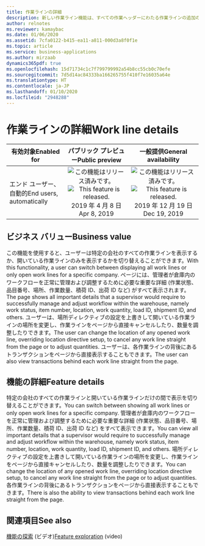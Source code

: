 ```yaml
---
title: 作業ラインの詳細
description: 新しい作業ライン機能は、すべての作業ヘッダーにわたる作業ラインの追加の概要を提供します。
author: relnotes
ms.reviewer: kamaybac
ms.date: 01/06/2020
ms.assetid: 7cfa0122-b415-ea11-a811-000d3a8f0f1e
ms.topic: article
ms.service: business-applications
ms.author: mirzaab
dynamics365pdf: true
ms.openlocfilehash: 15d71734c1c7f799799992a54b8cc55cb0c70efe
ms.sourcegitcommit: 7d5d14ac84333ba166265755f410f7e16035a64e
ms.translationtype: HT
ms.contentlocale: ja-JP
ms.lasthandoff: 01/10/2020
ms.locfileid: "2948288"
---
```

# <a name="work-line-details"></a><span data-ttu-id="511a0-103">作業ラインの詳細</span><span class="sxs-lookup"><span data-stu-id="511a0-103">Work line details</span></span>


| <span data-ttu-id="511a0-104">有効対象</span><span class="sxs-lookup"><span data-stu-id="511a0-104">Enabled for</span></span>    |  <span data-ttu-id="511a0-105">パブリック プレビュー</span><span class="sxs-lookup"><span data-stu-id="511a0-105">Public preview</span></span> | <span data-ttu-id="511a0-106">一般提供</span><span class="sxs-lookup"><span data-stu-id="511a0-106">General availability</span></span> | 
| ---------- | :----------: |:----------: |
|<span data-ttu-id="511a0-107">エンド ユーザー、自動的</span><span class="sxs-lookup"><span data-stu-id="511a0-107">End users, automatically</span></span>|<span data-ttu-id="511a0-108">![この機能はリリース済みです。](/dynamics365-release-plan/media/green-checkmark.png "この機能はリリース済みです。")</span><span class="sxs-lookup"><span data-stu-id="511a0-108">![This feature is released.](/dynamics365-release-plan/media/green-checkmark.png "This feature is released.")</span></span> <span data-ttu-id="511a0-109">2019 年 4 月 8 日</span><span class="sxs-lookup"><span data-stu-id="511a0-109">Apr 8, 2019</span></span>| <span data-ttu-id="511a0-110">![この機能はリリース済みです。](/dynamics365-release-plan/media/green-checkmark.png "この機能はリリース済みです。")</span><span class="sxs-lookup"><span data-stu-id="511a0-110">![This feature is released.](/dynamics365-release-plan/media/green-checkmark.png "This feature is released.")</span></span> <span data-ttu-id="511a0-111">2019 年 12 月 19 日</span><span class="sxs-lookup"><span data-stu-id="511a0-111">Dec 19, 2019</span></span>|


## <a name="business-value"></a><span data-ttu-id="511a0-112">ビジネス バリュー</span><span class="sxs-lookup"><span data-stu-id="511a0-112">Business value</span></span>
<!-- bv start -->
<span data-ttu-id="511a0-113">この機能を使用すると、ユーザーは特定の会社のすべての作業ラインを表示するか、開いている作業ラインのみを表示するかを切り替えることができます。</span><span class="sxs-lookup"><span data-stu-id="511a0-113">With this functionality, a user can switch between displaying all work lines or only open work lines for a specific company.</span></span> <span data-ttu-id="511a0-114">ページには、管理者が倉庫内のワークフローを正常に管理および調整するために必要な重要な詳細 (作業状態、品目番号、場所、作業数量、積荷 ID、出荷 ID など) がすべて表示されます。</span><span class="sxs-lookup"><span data-stu-id="511a0-114">The page shows all important details that a supervisor would require to successfully manage and adjust workflow within the warehouse, namely work status, item number, location, work quantity, load ID, shipment ID, and others.</span></span> <span data-ttu-id="511a0-115">ユーザーは、場所ディレクティブの設定を上書きして開いている作業ラインの場所を変更し、作業ラインをページから直接キャンセルしたり、数量を調整したりできます。</span><span class="sxs-lookup"><span data-stu-id="511a0-115">The user can change the location of any opened work line, overriding location directive setup,  to cancel any work line straight from the page or to adjust quantities.</span></span> <span data-ttu-id="511a0-116">ユーザーは、各作業ラインの背後にあるトランザクションをページから直接表示することもできます。</span><span class="sxs-lookup"><span data-stu-id="511a0-116">The user can also view transactions behind each work line straight from the page.</span></span>
<!-- bv end -->



## <a name="feature-details"></a><span data-ttu-id="511a0-117">機能の詳細</span><span class="sxs-lookup"><span data-stu-id="511a0-117">Feature details</span></span>
<!--feature detail start -->
<span data-ttu-id="511a0-118">特定の会社のすべての作業ラインと開いている作業ラインだけの間で表示を切り替えることができます。</span><span class="sxs-lookup"><span data-stu-id="511a0-118">You can switch between showing all work lines or only open work lines for a specific company.</span></span> <span data-ttu-id="511a0-119">管理者が倉庫内のワークフローを正常に管理および調整するために必要な重要な詳細 (作業状態、品目番号、場所、作業数量、積荷 ID、出荷 ID など) をすべて表示できます。</span><span class="sxs-lookup"><span data-stu-id="511a0-119">You can view all important details that a supervisor would require to successfully manage and adjust workflow within the warehouse, namely work status, item number, location, work quantity, load ID, shipment ID, and others.</span></span> <span data-ttu-id="511a0-120">場所ディレクティブの設定を上書きして開いている作業ラインの場所を変更し、作業ラインをページから直接キャンセルしたり、数量を調整したりできます。</span><span class="sxs-lookup"><span data-stu-id="511a0-120">You can change the location of any opened work line, overriding location directive setup, to cancel any work line straight from the page or to adjust quantities.</span></span> <span data-ttu-id="511a0-121">各作業ラインの背後にあるトランザクションをページから直接表示することもできます。</span><span class="sxs-lookup"><span data-stu-id="511a0-121">There is also the ability to view transactions behind each work line straight from the page.</span></span>
<!--feature detail end -->










## <a name="see-also"></a><span data-ttu-id="511a0-122">関連項目</span><span class="sxs-lookup"><span data-stu-id="511a0-122">See also</span></span>
<span data-ttu-id="511a0-123">[機能の探索](https://www.microsoft.com/videoplayer/embed/RE4fcYN) (ビデオ)</span><span class="sxs-lookup"><span data-stu-id="511a0-123">[Feature exploration](https://www.microsoft.com/videoplayer/embed/RE4fcYN) (video)</span></span>


